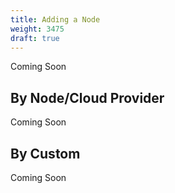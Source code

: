 ```yaml
---
title: Adding a Node
weight: 3475
draft: true
---
```

Coming Soon

## By Node/Cloud Provider

Coming Soon

## By Custom

Coming Soon
